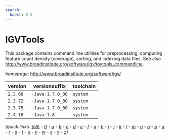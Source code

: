 ```yaml
---
search:
  boost: 0.5
---
```

# IGVTools

This package contains command line utilities for preprocessing,   computing feature count density (coverage),  sorting, and indexing data files.  See also http://www.broadinstitute.org/software/igv/igvtools_commandline.

*homepage*: <http://www.broadinstitute.org/software/igv/>

version | versionsuffix | toolchain
--------|---------------|----------
``2.3.68`` | ``-Java-1.7.0_80`` | ``system``
``2.3.72`` | ``-Java-1.7.0_80`` | ``system``
``2.3.75`` | ``-Java-1.7.0_80`` | ``system``
``2.4.18`` | ``-Java-1.8`` | ``system``


*(quick links: [(all)](../index.md) - [0](../0/index.md) - [a](../a/index.md) - [b](../b/index.md) - [c](../c/index.md) - [d](../d/index.md) - [e](../e/index.md) - [f](../f/index.md) - [g](../g/index.md) - [h](../h/index.md) - [i](../i/index.md) - [j](../j/index.md) - [k](../k/index.md) - [l](../l/index.md) - [m](../m/index.md) - [n](../n/index.md) - [o](../o/index.md) - [p](../p/index.md) - [q](../q/index.md) - [r](../r/index.md) - [s](../s/index.md) - [t](../t/index.md) - [u](../u/index.md) - [v](../v/index.md) - [w](../w/index.md) - [x](../x/index.md) - [y](../y/index.md) - [z](../z/index.md))*


